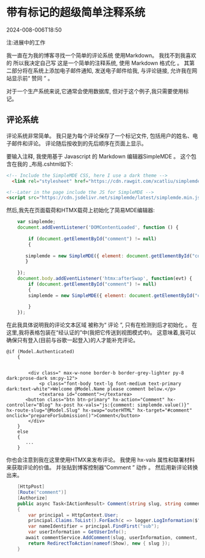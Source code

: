 # 带有标记的超级简单注释系统

<!--category-- ASP.NET, Markdown -->
<datetime class="hidden">2024-008-006T18:50</datetime>

注:进展中的工作

我一直在为我的博客寻找一个简单的评论系统 使用Markdown。 我找不到我喜欢的 所以我决定自己写 这是一个简单的注释系统, 使用 Markdown 格式化 。 其第二部分将在系统上添加电子邮件通知, 发送电子邮件给我, 与评论链接, 允许我在网站显示前“ 赞同 ” 。

对于一个生产系统来说,它通常会使用数据库, 但对于这个例子,我只需要使用标记。

## 评论系统

评论系统非常简单。 我只是为每个评论保存了一个标记文件, 包括用户的姓名、电子邮件和评论。 评论随后按收到的先后顺序在页面上显示。

要输入注释, 我使用基于 Javascript 的 Markdown 编辑器SimpleMDE 。
这个包含在我的 _布局.cshtml如下:

```html
<!-- Include the SimpleMDE CSS, here I use a dark theme -->
  <link rel="stylesheet" href="https://cdn.rawgit.com/xcatliu/simplemde-theme-dark/master/dist/simplemde-theme-dark.min.css">

<!--Later in the page include the JS for SimpleMDE -->
<script src="https://cdn.jsdelivr.net/simplemde/latest/simplemde.min.js"></script>

```

然后,我先在页面载荷和HTMX载荷上初始化了简易MDE编辑器:

```javascript
    var simplemde;
    document.addEventListener('DOMContentLoaded', function () {
    
        if (document.getElementById("comment") != null)
        {
        
       simplemde = new SimpleMDE({ element: document.getElementById("comment") });
       }
        
    });
    document.body.addEventListener('htmx:afterSwap', function(evt) {
        if (document.getElementById("comment") != null)
        {
        simplemde = new SimpleMDE({ element: document.getElementById("comment") });
        
        }
    });
```

在此我具体说明我的评论文本区域 被称为“ 评论 ”, 只有在检测到后才初始化 。 在这里,我将表格包装在“经认证的”中(我把它传送到视图模式中)。 这意味着,我可以确保只有登入(目前与谷歌一起登入)的人才能补充评论。

```razor
@if (Model.Authenticated)
    {
        
  
        <div class=" max-w-none border-b border-grey-lighter py-8 dark:prose-dark sm:py-12">
            <p class="font-body text-lg font-medium text-primary dark:text-white">Welcome @Model.Name please comment below.</p>
            <textarea id="comment"></textarea>
       <button class="btn btn-primary" hx-action="Comment" hx-controller="Blog" hx-post hx-vals="js:{comment: simplemde.value()}" hx-route-slug="@Model.Slug" hx-swap="outerHTML" hx-target="#comment" onclick="prepareForSubmission()">Comment</button>
        </div>
    }
    else
    {
       ...
    }
```

你也会注意到我在这里使用HTMX来发布评论。 我使用 hx-vals 属性和联署材料来获取评论的价值。 并张贴到博客控制器“Comment ” 动作 。 然后用新评论转换出来。

```csharp
    [HttpPost]
    [Route("comment")]
    [Authorize]
    public async Task<IActionResult> Comment(string slug, string comment)
    {
        var principal = HttpContext.User;
        principal.Claims.ToList().ForEach(c => logger.LogInformation($"{c.Type} : {c.Value}"));
        var nameIdentifier = principal.FindFirst("sub");
        var userInformation = GetUserInfo();
       await commentService.AddComment(slug, userInformation, comment, nameIdentifier.Value);
        return RedirectToAction(nameof(Show), new { slug });
    }

```